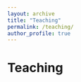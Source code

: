 ```yaml
---
layout: archive
title: "Teaching"
permalink: /teaching/
author_profile: true
---
```


<!---{% include base_path %}

{% for post in site.teaching reversed %}
  {% include archive-single.html %}
{% endfor %} -->

# Teaching
